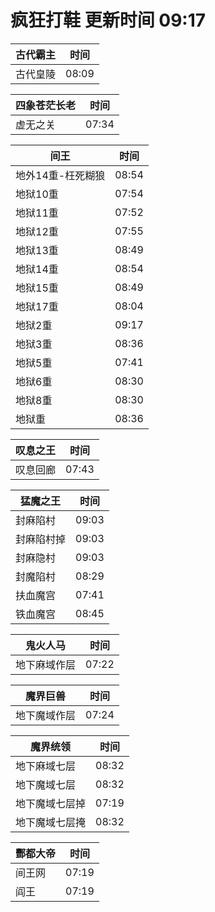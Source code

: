 # 疯狂打鞋 更新时间 09:17

| 古代霸主   | 时间    |
|--------|-------|
| 古代皇陵 | 08:09 |

| 四象苍茫长老   | 时间    |
|--------|-------|
| 虚无之关 | 07:34 |

| 间王   | 时间    |
|--------|-------|
| 地外14重-枉死糊狼 | 08:54 |
| 地狱10重 | 07:54 |
| 地狱11重 | 07:52 |
| 地狱12重 | 07:55 |
| 地狱13重 | 08:49 |
| 地狱14重 | 08:54 |
| 地狱15重 | 08:49 |
| 地狱17重 | 08:04 |
| 地狱2重 | 09:17 |
| 地狱3重 | 08:36 |
| 地狱5重 | 07:41 |
| 地狱6重 | 08:30 |
| 地狱8重 | 08:30 |
| 地狱重 | 08:36 |

| 叹息之王   | 时间    |
|--------|-------|
| 叹息回廊 | 07:43 |

| 猛魔之王   | 时间    |
|--------|-------|
| 封麻陷村 | 09:03 |
| 封麻陷村掉 | 09:03 |
| 封麻隐村 | 09:03 |
| 封魔陷村 | 08:29 |
| 扶血魔宫 | 07:41 |
| 铁血魔宫 | 08:45 |

| 鬼火人马   | 时间    |
|--------|-------|
| 地下麻域作层 | 07:22 |

| 魔界巨兽   | 时间    |
|--------|-------|
| 地下魔域作层 | 07:24 |

| 魔界统领   | 时间    |
|--------|-------|
| 地下麻域七层 | 08:32 |
| 地下魔域七层 | 08:32 |
| 地下魔域七层掉 | 07:19 |
| 地下魔域七层掩 | 08:32 |

| 酆都大帝   | 时间    |
|--------|-------|
| 间王网 | 07:19 |
| 阎王 | 07:19 |